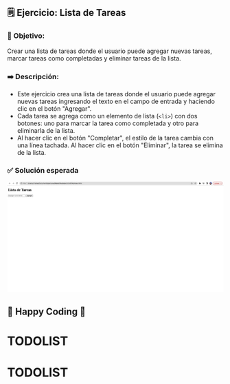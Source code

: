 ## 🗒 Ejercicio: Lista de Tareas

### 🎯 Objetivo:

Crear una lista de tareas donde el usuario puede agregar nuevas tareas, marcar tareas como completadas y eliminar tareas de la lista.

### ➡️ Descripción:

- Este ejercicio crea una lista de tareas donde el usuario puede agregar nuevas tareas ingresando el texto en el campo de entrada y haciendo clic en el botón "Agregar".
- Cada tarea se agrega como un elemento de lista (`<li>`) con dos botones: uno para marcar la tarea como completada y otro para eliminarla de la lista.
- Al hacer clic en el botón "Completar", el estilo de la tarea cambia con una línea tachada. Al hacer clic en el botón "Eliminar", la tarea se elimina de la lista.

### ✅ Solución esperada

![final](./solution.gif)

## 🚀 Happy Coding 🚀
# TODOLIST
# TODOLIST

